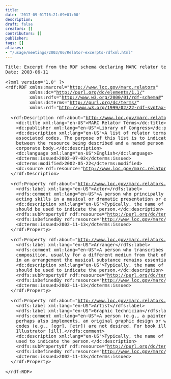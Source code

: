 ```yaml
---
title: 
date: '2017-09-01T16:21:09+01:00'
description: 
draft: false
creators: []
contributors: []
publisher: 
tags: []
aliases:
- "/usage/meetings/2003/06/Relator-excerpts-rdfxml.html"
---
```


<pre>
Title: Excerpt from the RDF schema declaring MARC relator terms
Date: 2003-06-11

&lt;?xml version='1.0' ?&gt;
&lt;rdf:RDF xmlns:marcrel="<a href="http://www.loc.gov/marc.relators">http://www.loc.gov/marc.relators</a>" 
         xmlns:dc="<a href="http://purl.org/dc/elements/1.1/">http://purl.org/dc/elements/1.1/</a>" 
         xmlns:rdfs="<a href="http://www.w3.org/2000/01/rdf-schema#">http://www.w3.org/2000/01/rdf-schema#</a>" 
         xmlns:dcterms="<a href="http://purl.org/dc/terms/">http://purl.org/dc/terms/</a>" 
         xmlns:rdf="<a href="http://www.w3.org/1999/02/22-rdf-syntax-ns#">http://www.w3.org/1999/02/22-rdf-syntax-ns#</a>"&gt;

  &lt;rdf:Description rdf:about="<a href="http://www.loc.gov/marc.relators">http://www.loc.gov/marc.relators</a>"&gt;
    &lt;dc:title xml:lang="en-US"&gt;MARC Relator Terms&lt;/dc:title&gt;
    &lt;dc:publisher xml:lang="en-US"&gt;Library of Congress&lt;/dc:publisher&gt;
    &lt;dc:description xml:lang="en-US"&gt;A list of relator terms and their 
    associated codes. The purpose of this list is to indicate the relationship 
    between the resource being described and a named person or 
    corporate body.&lt;/dc:description&gt;
    &lt;dc:language xml:lang="en-US"&gt;English&lt;/dc:language&gt;
    &lt;dcterms:issued&gt;2002-07-02&lt;/dcterms:issued&gt;
    &lt;dcterms:modified&gt;2002-05-22&lt;/dcterms:modified&gt;
    &lt;dc:source rdf:resource="<a href="http://www.loc.gov/marc.relators">http://www.loc.gov/marc.relators</a>"/&gt;
  &lt;/rdf:Description&gt;

  &lt;rdf:Property rdf:about="<a href="http://www.loc.gov/marc.relators.act">http://www.loc.gov/marc.relators.act</a>"&gt;
    &lt;rdfs:label xml:lang="en-US"&gt;Actor&lt;/rdfs:label&gt;
    &lt;rdfs:comment xml:lang="en-US"&gt;A person who principally exhibits 
    acting skills in a musical or dramatic presentation or entertainment.&lt;/rdfs:comment&gt;
    &lt;dc:description xml:lang="en-US"&gt;Typically, the name of the Actor 
    should be used to indicate the person.&lt;/dc:description&gt;
    &lt;rdfs:subPropertyOf rdf:resource="<a href="http://purl.org/dc/terms/contributor">http://purl.org/dc/terms/contributor</a>"/&gt;
    &lt;rdfs:isDefinedBy rdf:resource="<a href="http://www.loc.gov/marc/relators/">http://www.loc.gov/marc/relators/</a>"/&gt;
    &lt;dcterms:issued&gt;2002-11-13&lt;/dcterms:issued&gt;
  &lt;/rdf:Property&gt;

  &lt;rdf:Property rdf:about="<a href="http://www.loc.gov/marc.relators.arr">http://www.loc.gov/marc.relators.arr</a>"&gt;
    &lt;rdfs:label xml:lang="en-US"&gt;Arranger&lt;/rdfs:label&gt;
    &lt;rdfs:comment xml:lang="en-US"&gt;A person who transcribes a musical 
    composition, usually for a different medium from that of the original; 
    in an arrangement the musical substance remains essentially unchanged.&lt;/rdfs:comment&gt;
    &lt;dc:description xml:lang="en-US"&gt;Typically, the name of the Arranger 
    should be used to indicate the person.&lt;/dc:description&gt;
    &lt;rdfs:subPropertyOf rdf:resource="<a href="http://purl.org/dc/terms/contributor">http://purl.org/dc/terms/contributor</a>"/&gt;
    &lt;rdfs:isDefinedBy rdf:resource="<a href="http://www.loc.gov/marc/relators/">http://www.loc.gov/marc/relators/</a>"/&gt;
    &lt;dcterms:issued&gt;2002-11-13&lt;/dcterms:issued&gt;
  &lt;/rdf:Property&gt;

  &lt;rdf:Property rdf:about="<a href="http://www.loc.gov/marc.relators.art">http://www.loc.gov/marc.relators.art</a>"&gt;
    &lt;rdfs:label xml:lang="en-US"&gt;Artist&lt;/rdfs:label&gt;
    &lt;rdfs:label xml:lang="en-US"&gt;Graphic technician&lt;/rdfs:label&gt;
    &lt;rdfs:comment xml:lang="en-US"&gt;A person (e.g., a painter) who conceives, and 
    perhaps also implements, an original graphic design or work of art, if specific 
    codes (e.g., [egr], [etr]) are not desired. For book illustrators, prefer 
    Illustrator [ill].&lt;/rdfs:comment&gt;
    &lt;dc:description xml:lang="en-US"&gt;Typically, the name of the Artist should be 
    used to indicate the person.&lt;/dc:description&gt;
    &lt;rdfs:subPropertyOf rdf:resource="<a href="http://purl.org/dc/terms/contributor">http://purl.org/dc/terms/contributor</a>"/&gt;
    &lt;rdfs:isDefinedBy rdf:resource="<a href="http://www.loc.gov/marc/relators/">http://www.loc.gov/marc/relators/</a>"/&gt;
    &lt;dcterms:issued&gt;2002-11-13&lt;/dcterms:issued&gt;
  &lt;/rdf:Property&gt;

&lt;/rdf:RDF&gt;
</pre>
